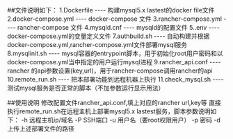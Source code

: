 ##文件说明如下：
1.Dockerfile ---- 构建mysql5.x lastest的docker file文件
2.docker-compose.yml ---- docker-compose 文件
3.rancher-compose.yml ---- rancher-compose 文件
4.mysqld.cnf ---- mysqld的配置文件
5..env ---- docker-compose.yml的变量定义文件
7.authbuild.sh ---- 自动构建并根据docker-compose.yml,rancher-compose.yml文件部署mysql服务
8.mysqlinit.sh ---- mysql容器的entrypoint脚本，用于初始化root用户密码和以docker-compose.yml当中指定的用户运行mysql进程
9.rancher_api.conf ---- rancher 的api参数设置(key,url)，用于rancher-compose调用rancher的api
10.remote_run.sh ---- 把本部署功能到远程机器上执行
11.check_mysql.sh ---- 测试mysql服务是否正常的脚本（不加参数运行显示用法）


##使用说明
修改配置文件rancher_api.conf,填上对应的rancher url,key等
直接执行remote_run.sh在远程主机上部署mysql5.x lastest服务，脚本参数说明如下：
-h 远程主机ip/域名
-P SSH端口
-u 用户名（要root权限用户）
-p 密码
-d 上传上述部署文件的路径


